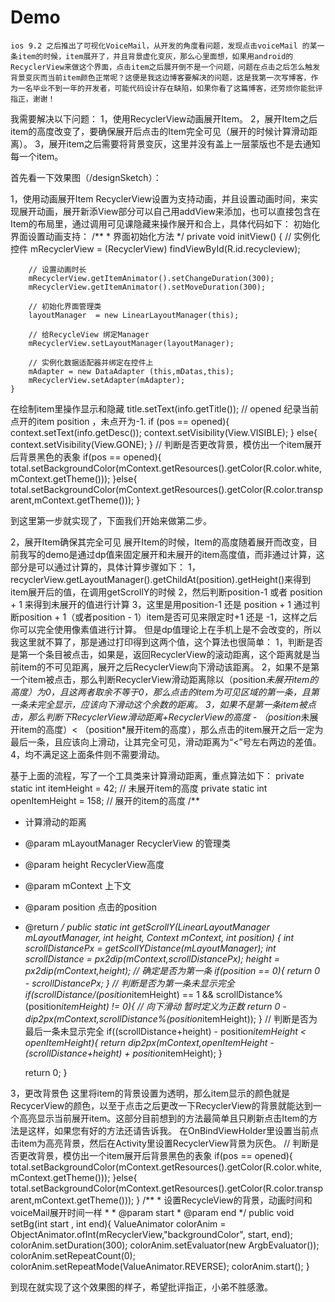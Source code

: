 # Demo
    ios 9.2 之后推出了可视化VoiceMail，从开发的角度看问题，发现点击voiceMail 的某一条item的时候，item展开了，并且背景虚化变灰，那么心里面想，如果用android的RecyclerView来做这个界面，点击item之后展开倒不是一个问题，问题在点击之后怎么触发背景变灰而当前item颜色正常呢？这便是我这边博客要解决的问题，这是我第一次写博客，作为一名毕业不到一年的开发者，可能代码设计存在缺陷，如果你看了这篇博客，还劳烦你能批评指正，谢谢！
我需要解决以下问题：
    1，使用RecyclerView动画展开Item。
    2，展开Item之后item的高度改变了，要确保展开后点击的Item完全可见（展开的时候计算滑动距离）。
    3，展开item之后需要将背景变灰，这里并没有盖上一层蒙版也不是去通知每一个item。

首先看一下效果图（/designSketch）：

1，使用动画展开Item
      RecyclerView设置为支持动画，并且设置动画时间，来实现展开动画，展开新添View部分可以自己用addView来添加，也可以直接包含在Item的布局里，通过调用可见课隐藏来操作展开和合上，具体代码如下：
     初始化界面设置动画支持：
    /**
     * 界面初始化方法
     */
    private void initView() {
        // 实例化控件
        mRecyclerView = (RecyclerView) findViewById(R.id.recycleview);

        // 设置动画时长
        mRecyclerView.getItemAnimator().setChangeDuration(300);
        mRecyclerView.getItemAnimator().setMoveDuration(300);

        // 初始化界面管理类
        layoutManager  = new LinearLayoutManager(this);

        // 给RecycleView 绑定Manager
        mRecyclerView.setLayoutManager(layoutManager);

        // 实例化数据适配器并绑定在控件上
        mAdapter = new DataAdapter (this,mDatas,this);
        mRecyclerView.setAdapter(mAdapter);
    }

在绘制item里操作显示和隐藏
            title.setText(info.getTitle());
            // opened 纪录当前点开的item position ，未点开为-1.
            if (pos == opened){
                context.setText(info.getDesc());
                context.setVisibility(View.VISIBLE);
            } else{
                context.setVisibility(View.GONE);
            }
            // 判断是否更改背景，模仿出一个item展开后背景黑色的表象
            if(pos == opened){
                total.setBackgroundColor(mContext.getResources().getColor(R.color.white,mContext.getTheme()));
            }else{
                total.setBackgroundColor(mContext.getResources().getColor(R.color.transparent,mContext.getTheme()));
            }

到这里第一步就实现了，下面我们开始来做第二步。

2，展开Item确保其完全可见
    展开Item的时候，Item的高度随着展开而改变，目前我写的demo是通过dp值来固定展开和未展开的item高度值，而非通过计算，这部分是可以通过计算的，具体计算步骤如下：
1，recyclerView.getLayoutManager().getChildAt(position).getHeight()来得到item展开后的值，在调用getScrollY的时候
2，然后判断position-1 或者 position + 1 来得到未展开的值进行计算
3，这里是用position-1 还是 position + 1 通过判断position + 1（或者position - 1）item是否可见来限定时+1 还是 -1，这样之后你可以完全使用像素值进行计算。
但是dp值理论上在手机上是不会改变的，所以我这里就不算了，那是通过打印得到这两个值，这个算法也很简单：
1，判断是否是第一个条目被点击，如果是，返回RecyclerView的滚动距离，这个距离就是当前item的不可见距离，展开之后RecyclerView向下滑动该距离。
2，如果不是第一个item被点击，那么判断RecyclerView滑动距离除以（position*未展开item的高度）为0，且这两者取余不等于0，那么点击的item为可见区域的第一条，且第一条未完全显示，应该向下滑动这个余数的距离。
3，如果不是第一条item被点击，那么判断下RecyclerView滑动距离+RecyclerView的高度 - （position*未展开item的高度）< （position*展开item的高度），那么点击的item展开之后一定为最后一条，且应该向上滑动，让其完全可见，滑动距离为“<”号左右两边的差值。
4，均不满足这上面条件则不需要滑动。

基于上面的流程，写了一个工具类来计算滑动距离，重点算法如下：
    private static int itemHeight = 42;  // 未展开item的高度
    private static int openItemHeight = 158;  // 展开的item的高度
/**
 * 计算滑动的距离
 * @param mLayoutManager  RecyclerView 的管理类
 * @param height    RecyclerView高度
 * @param mContext  上下文
 * @param position  点击的position
 * @return
 */
public static int getScrollY(LinearLayoutManager mLayoutManager, int height, Context mContext, int position) {
    int scrollDistancePx = getScollYDistance(mLayoutManager);
    int scrollDistance = px2dip(mContext,scrollDistancePx);
    height = px2dip(mContext,height);
    // 确定是否为第一条
    if(position == 0){
        return 0 - scrollDistancePx;
    }
    // 判断是否为第一条未显示完全
    if(scrollDistance/(position*itemHeight) == 1 &&
            scrollDistance%(position*itemHeight) != 0){
        // 向下滑动 暂时定义为正数
        return 0 - dip2px(mContext,scrollDistance%(position*itemHeight));
    }
    // 判断是否为最后一条未显示完全
    if((scrollDistance+height) - position*itemHeight < openItemHeight){
        return dip2px(mContext,openItemHeight - (scrollDistance+height) + position*itemHeight);
    }

    return 0;
}

3，更改背景色
    这里将item的背景设置为透明，那么item显示的颜色就是RecycerView的颜色，以至于点击之后更改一下RecyclerView的背景就能达到一个高亮显示当前展开item。这部分目前想到的方法最简单且只刷新点击Item的方法是这样，如果您有好的方法还请告诉我。
在OnBindViewHolder里设置当前点击item为高亮背景，然后在Activity里设置RecyclerView背景为灰色。
            // 判断是否更改背景，模仿出一个item展开后背景黑色的表象
            if(pos == opened){
                total.setBackgroundColor(mContext.getResources().getColor(R.color.white,mContext.getTheme()));
            }else{
                total.setBackgroundColor(mContext.getResources().getColor(R.color.transparent,mContext.getTheme()));
            }
    /**
     * 设置RecycleView的背景，动画时间和voiceMail展开时间一样
     *
     * @param start
     * @param end
     */
    public void setBg(int start , int end){
        ValueAnimator colorAnim = ObjectAnimator.ofInt(mRecyclerView,"backgroundColor", start, end);
        colorAnim.setDuration(300);
        colorAnim.setEvaluator(new ArgbEvaluator());
        colorAnim.setRepeatCount(0);
        colorAnim.setRepeatMode(ValueAnimator.REVERSE);
        colorAnim.start();
    }

到现在就实现了这个效果图的样子，希望批评指正，小弟不胜感激。



